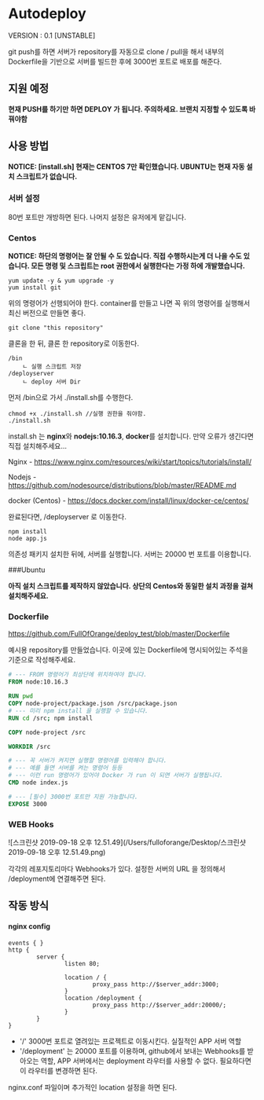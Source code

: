 # Autodeploy
VERSION : 0.1 [UNSTABLE]

git push를 하면 서버가 repository를 자동으로 clone / pull을 해서 내부의 Dockerfile을 기반으로 서버를 빌드한 후에 3000번 포트로 배포를 해준다.

## 지원 예정

**현재 PUSH를 하기만 하면 DEPLOY  가 됩니다. 주의하세요. 브랜치 지정할 수 있도록 바꿔야함**



## 사용 방법 

**NOTICE: [install.sh] 현재는 CENTOS 7만 확인했습니다. UBUNTU는 현재 자동 설치 스크립트가 없습니다.**

### 서버 설정

80번 포트만 개방하면 된다. 나머지 설정은 유저에게 맡깁니다.

### Centos

**NOTICE: 하단의 명령어는 잘 안될 수 도 있습니다. 직접 수행하시는게 더 나을 수도 있습니다. 모든 명령 및 스크립트는 root 권한에서 실행한다는 가정 하에 개발했습니다.**

```shell
yum update -y & yum upgrade -y
yum install git
```
위의 명령어가 선행되어야 한다. container를 만들고 나면 꼭 위의 명령어를 실행해서 최신 버전으로 만들면 좋다.

```shell
git clone "this repository"
```

클론을 한 뒤, 클론 한 repository로 이동한다.

```shell
/bin
	ㄴ 실행 스크립트 저장
/deployserver
	ㄴ deploy 서버 Dir
```

먼저 /bin으로 가서 ./install.sh를 수행한다.

```shell
chmod +x ./install.sh //실행 권한을 줘야함.
./install.sh
```

install.sh 는 **nginx**와 **nodejs:10.16.3**, **docker**를 설치합니다. 만약 오류가 생긴다면 직접 설치해주세요...

Nginx - https://www.nginx.com/resources/wiki/start/topics/tutorials/install/

Nodejs - https://github.com/nodesource/distributions/blob/master/README.md

docker (Centos) -  https://docs.docker.com/install/linux/docker-ce/centos/

완료된다면, /deployserver 로 이동한다.

```shell
npm install
node app.js
```

의존성 패키지 설치한 뒤에, 서버를 실행합니다. 서버는 20000 번 포트를 이용합니다.

###Ubuntu

**아직 설치 스크립트를 제작하지 않았습니다. 상단의 Centos와 동일한 설치 과정을 걸쳐 설치해주세요.**

### Dockerfile

https://github.com/FullOfOrange/deploy_test/blob/master/Dockerfile

예시용 repository를 만들었습니다. 이곳에 있는 Dockerfile에 명시되어있는 주석을 기준으로 작성해주세요.

```dockerfile
# --- FROM 명령어가 최상단에 위치하여야 합니다.
FROM node:10.16.3

RUN pwd
COPY node-project/package.json /src/package.json
# --- 미리 npm install 을 실행할 수 있습니다.
RUN cd /src; npm install

COPY node-project /src

WORKDIR /src

# --- 꼭 서버가 켜지면 실행할 명령어를 입력해야 합니다.
# --- 예를 들면 서버를 켜는 명령어 등등
# --- 이런 run 명령어가 있어야 Docker 가 run 이 되면 서버가 실행됩니다.
CMD node index.js

# --- [필수] 3000번 포트만 지원 가능합니다.
EXPOSE 3000
```



### WEB Hooks

![스크린샷 2019-09-18 오후 12.51.49](/Users/fulloforange/Desktop/스크린샷 2019-09-18 오후 12.51.49.png)

각각의 레포지토리마다 Webhooks가 있다. 설정한 서버의 URL 을 정의해서 /deployment에 연결해주면 된다.

## 작동 방식

#### nginx config

```nginx
events { }
http {
        server {
                listen 80;

                location / {
                        proxy_pass http://$server_addr:3000;
                }
                location /deployment {
                        proxy_pass http://$server_addr:20000/;
                }
        }
}
```

- '/'  3000번 포트로 열려있는 프로젝트로 이동시킨다. 실질적인 APP 서버 역할
- '/deployment' 는 20000 포트를 이용하며, github에서 보내는 Webhooks를 받아오는 역할,  APP 서버에서는 deployment 라우터를 사용할 수 없다. 필요하다면 이 라우터를 변경하면 된다.

 nginx.conf 파일이며 추가적인 location 설정을 하면 된다.
